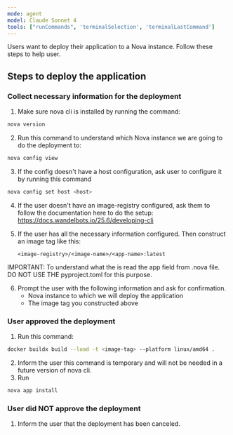 ```yaml
---
mode: agent
model: Claude Sonnet 4
tools: ["runCommands", 'terminalSelection', 'terminalLastCommand']
---
```

Users want to deploy their application to a Nova instance.
Follow these steps to help user.

## Steps to deploy the application

### Collect necessary information for the deployment
1. Make sure nova cli is installed by running the command:
```bash
nova version
```
2. Run this command to understand which Nova instance we are going to do the deployment to:
```bash
nova config view
```
3. If the config doesn't have a host configuration, ask user to configure it by running this command
```bash
nova config set host <host>
```
4. If the user doesn't have an image-registry configured, ask them to follow the documentation here to do the setup:
   https://docs.wandelbots.io/25.6/developing-cli

5. If the user has all the necessary information configured. Then construct an image tag like this:
   ```
   <image-registry>/<image-name>/<app-name>:latest
   ```
IMPORTANT:
To understand what the <app-name> is read the app field from .nova file.
DO NOT USE THE pyproject.toml for this purpose.

6. Prompt the user with the following information and ask for confirmation.
   - Nova instance to which we will deploy the application
   - The image tag you constructed above


### User approved the deployment
1. Run this command:
```bash
docker buildx build --load -t <image-tag> --platform linux/amd64 .
```
2. Inform the user this command is temporary and will not be needed in a future version of nova cli.
3. Run 
```bash
nova app install
```


### User did NOT approve the deployment
1. Inform the user that the deployment has been canceled.